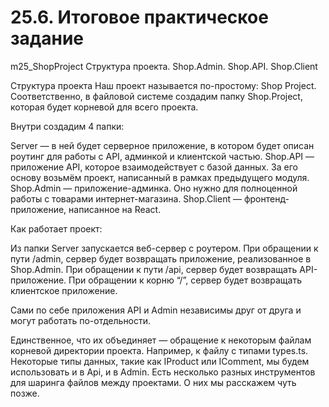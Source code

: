 # 25.6. Итоговое практическое задание
m25_ShopProject
Структура проекта. Shop.Admin. Shop.API. Shop.Client

Структура проекта
Наш проект называется по-простому: Shop Project. Соответственно, в файловой системе создадим папку Shop.Project, которая будет корневой для всего проекта.

Внутри создадим 4 папки:

Server — в ней будет серверное приложение, в котором будет описан роутинг для работы с API, админкой и клиентской частью.
Shop.API — приложение API, которое взаимодействует с базой данных. За его основу возьмём проект, написанный в рамках предыдущего модуля.
Shop.Admin — приложение-админка. Оно нужно для полноценной работы с товарами интернет-магазина.
Shop.Client — фронтенд-приложение, написанное на React.

Как работает проект:

Из папки Server запускается веб-сервер с роутером.
При обращении к пути /admin, сервер будет возвращать приложение, реализованное в Shop.Admin.
При обращении к пути /api, сервер будет возвращать API-приложение.
При обращении к корню “/”, сервер будет возвращать клиентское приложение.

Сами по себе приложения API и Admin независимы друг от друга и могут работать по-отдельности.

Единственное, что их объединяет — обращение к некоторым файлам корневой директории проекта. Например, к файлу с типами types.ts. Некоторые типы данных, такие как IProduct или IComment, мы будем использовать и в Api, и в Admin. Есть несколько разных инструментов для шаринга файлов между проектами. О них мы расскажем чуть позже.

